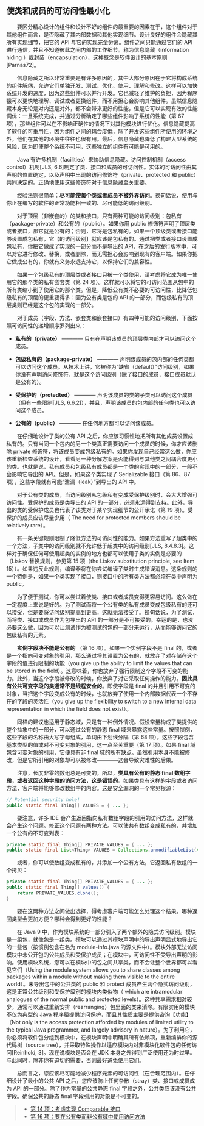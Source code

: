 ## 使类和成员的可访问性最小化

&emsp;&emsp;要区分精心设计的组件和设计不好的组件的最重要的因素在于，这个组件对于其他组件而言，是否隐藏了其内部数据和其他实现细节。设计良好的组件会隐藏其所有实现细节，把它的 API 与它的实现完全分离。组件之间只能通过它们的 API 进行通信，并且不知道彼此之间内部的工作细节。称为信息隐藏（information hiding ）或封装（encapsulation），这种概念是软件设计的基本原则\[Parnas72\]。

&emsp;&emsp;信息隐藏之所以非常重要是有许多原因的，其中大部分原因在于它将构成系统的组件解耦，允许它们单独开发、测试、优化、使用、理解和修改。这样可以加快系统开发的速度，因为这些组件可以并行开发。它也减轻了维护的负担，因为程序猿可以更快地理解、调试或者更换组件，而不用担心会影响其他组件。虽然信息隐藏本身无论是对内还是对外，都不会带来更好的性能，但是它可以实现有效的性能调优：一旦系统完成，并通过分析确定了哪些组件影响了系统的性能（第 67 项），那些组件可以在不影响正确性的情况下对其他模块进行优化。信息隐藏提高了软件的可重用性，因为组件之间的耦合度低，除了开发这些组件所使用的环境之外，他们在其他的环境中往往也很有用。最后，信息隐藏也降低了构建大型系统的风险，因为即使整个系统不可用，这些独立的组件有可能是可用的。

&emsp;&emsp;Java 有许多机制（facilities）来协助信息隐藏。访问控制机制（access control）机制\[JLS, 6.6\]制定了类、接口和成员的可访问性。实体的可访问性由其声明的位置确定，以及声明中出现的访问修饰符（private、protected 和 public）共同决定的。正确地使用这些修饰符对于信息隐藏至关重要。

&emsp;&emsp;经验法则很简单：**尽可能使每个类或者成员不被外界访问**。换句话说，使用与你正在编写的软件的正常功能相一致的、尽可能低的访问级别。

&emsp;&emsp;对于顶层（非嵌套的）的类和接口，只有两种可能的访问级别：包私有（package-private）和公有的（public）。如果你用 public 修饰符声明了顶层类或者接口，那它就是公有的；否则，它将是包私有的。如果一个顶级类或者接口能够设置成包私有，它【的访问级别】就应该是包私有的。通过把类或者接口设置成包私有，你把它做成了实现的一部分而不是导出的 API，在之后的发行版本中，可以对它进行修改、替换，或者删除，而无需担心会影响到现有的客户端。如果你把它做成公有的，你就有义务永远支持它，以保持它们的兼容性。

&emsp;&emsp;如果一个包级私有的顶层类或者接口只被一个类使用，请考虑将它成为唯一使用它的那个类的私有嵌套类（第 24 项）。这样就可以将它的可访问范围从包中的所有类缩小到了使用它的那个类。但是，降低公有类不必要的可访问性，比降低包级私有的顶层的更重要得多：因为公有类是包的 API 的一部分，而包级私有的顶层类则已经是这个包的实现的一部分。

&emsp;&emsp;对于成员（字段、方法、嵌套类和嵌套接口）有四种可能的访问级别，下面按照可访问性的递增顺序罗列出来：

- **私有的（private）** ———— 只有在声明该成员的顶层类内部才可以访问这个成员。

- **包级私有的（package-private）** ———— 声明该成员的包内部的任何类都可以访问这个成员。从技术上讲，它被称为“缺省（default）”访问级别，如果你没有声明访问修饰符，就是这个访问级别（除了接口的成员，接口成员默认是公有的）。

- **受保护的（protedted）** ———— 声明该成员的类的子类可以访问这个成员（但有一些限制\[JLS, 6.6.2\]），并且，声明该成员的包内部的任何类也可以访问这个成员。

- **公有的（public）** ———— 在任何地方都可以访问该成员。

&emsp;&emsp;在仔细地设计了类的公有 API 之后，你应该习惯性地把所有其他成员设置成私有的。只有当同一个包内的另一个类真正需要访问一个成员的时候，你才应该删除 private 修饰符，将该成员变成包级私有的。如果你发现自己经常这么做，你应该重新检查系统的设计，看看另一种分解方案是否能得到与其他类之间耦合度更小的类。也就是说，私有成员和包级私有成员都是一个类的实现中的一部分，一般不会影响它导出的 API。但是，如果这个类实现了 Serializable 接口（第 86、87 项），这些字段就有可能“泄漏（leak）”到导出的 API 中。

&emsp;&emsp;对于公有类的成员，当访问级别从包级私有变成受保护级别时，会大大增强可访问性。受保护的成员是类导出的 API 的一部分，必须永远得到支持。此外，导出的类的受保护成员也代表了该类对于某个实现细节的公开承诺（第 19 项）。受保护的成员应该尽量少用（ The need for protected members should be relatively rare）。

&emsp;&emsp;有一条关键规则限制了降低方法的可访问性的能力。如果方法重写了超类中的一个方法，子类中的访问级别就不允许低于超类中的访问级别[JLS, 8.4.8.3]。这样对于确保任何可使用超类的实例的地方也都可以使用子类的实例是必要的（Liskov 替换规则，参见第 15 项（the Liskov substitution principle, see Item 15））。如果违反此规则，编译器将在你尝试编译子类时生成错误消息。这条规则的一个特例是，如果一个类实现了接口，则接口中的所有类方法都必须在类中声明为 public。

&emsp;&emsp;为了便于测试，你可以尝试着使类、接口或者成员变得更容易访问。这么做在一定程度上来说是好的。为了测试而将一个公有类的私有成员变成包级私有的还可以接受，但是要将访问级别提高到更高，这就无法接受了。换句话说，为了测试，而将类、接口或成员作为包导出的 API 的一部分是不可接受的。幸运的是，也没必要这么做，因为可以让测试作为被测试的包的一部分来运行，从而能够访问它的包级私有的元素。

&emsp;&emsp;**实例字段决不能是公有的** （第 16 项）。如果一个实例字段不是 final 的，或者是一个指向可变对象的引用，那么通过将其设置为公有的，就放弃了对存储在这个字段的值进行限制的功能（you give up the ability to limit the values that can be stored in the field）。这意味着，你也放弃了强行限制这个字段不可变的能力。此外，当这个字段被修改的时候，你放弃了对它采取任何操作的能力。**因此具有公共可变字段的类通常不是线程安全的**。即使字段是 final 的并且引用不可变的对象，当把这个字段变成公有的时候，也就放弃了使用一个内部数据代表一个不存在的字段的灵活性（you give up the flexibility to switch to a new internal data representation in which the field does not exist）。

&emsp;&emsp;同样的建议也适用于静态域，只是有一种例外情况。假设常量构成了类提供的整个抽象中的一部分，可以通过公有的静态 final 域来暴露这些常量。按照惯例，这些字段的名称由大写字母组成，单词由下划线分隔（第 68 项）。这些字段包含基本类型的值或对不可变对象的引用，这一点至关重要（第 17 项）。如果 final 域包含可变对象的引用，它便具有非 final 域的所有缺点。虽然引用本身不能被修改，但是它所引用的对象却可以被修改————这会导致灾难性的后果。

&emsp;&emsp;注意，长度非零的数组总是可变的，所以，**类具有公有的静态 final 数组字段，或者返回这种字段的访问方法，这是错误的**。如果类具有这样的字段或者访问方法，客户端将能够修改数组中的内容。这是安全漏洞的一个常见根源：

```java
// Potential security hole!
public static final Thing[] VALUES = { ... };
```

&emsp;&emsp;要注意，许多 IDE 会产生返回指向私有数组字段的引用的访问方法，这样就会产生这个问题。修正这个问题有两种方法。可以使共有数组变成私有的，并增加一个公有的不可变列表：

```java
private static final Thing[] PRIVATE_VALUES = { ... };
public static final List<Thing> VALUES = Collections.unmodifiableList(Arrays.asList(PRIVATE_VALUES));
```

&emsp;&emsp;或者，你可以使数组变成私有的，并添加一个公有方法，它返回私有数组的一个拷贝：

```java
private static final Thing[] PRIVATE_VALUES = { ... };
public static final Thing[] values() {
    return PRIVATE_VALUES.clone();
}
```

&emsp;&emsp;要在这两种方法之间做出选择，得考虑客户端可能怎么处理这个结果。哪种返回类型会更加方便？哪种会得到更好的性能？

&emsp;&emsp;在 Java 9 中，作为模块系统的一部分引入了两个额外的隐式访问级别。模块是一组包，就像包是一组类。模块可以通过其模块声明中的导出声明显式地导出它的一些包（按惯例包含在名为 module-info.java 的源文件中）。模块外部无法访问模块中未公开包的公共成员和受保护成员；在模块中，可访问性不受导出声明的影响。使用模块系统，您可以在模块中的包之间共享类，而不会让整个世界都可以看见它们（Using the module system allows you to share classes among packages within a module without making them visible to the entire world）。未导出包中的公共类的 public 和 protect 成员产生两个隐式访问级别，这是正常公共级别和受保护级别的模块内类似物（ which are intramodular analogues of the normal public and protected levels）。这种共享需求相对较少，通常可以通过重新安排（rearranging）包里面的类来消除。有限实用的模块不仅为典型的 Java 程序猿提供访问保护，而且其性质主要是提供咨询【功能】（Not only is the access protection afforded by modules of limited utility to the typical Java programmer, and largely advisory in nature）。为了利用它，你必须将软件包分组到模块中，在模块声明中明确其所有依赖项，重新编排你的源代码树（source tree），并采取特殊操作以适应模块内对非模块化软件包的任何访问\[Reinhold, 3\]。现在说模块是否会在 JDK 本身之外得到广泛使用还为时过早。与此同时，除非你有迫切的需要，否则最好避免使用它们。

&emsp;&emsp;总而言之，您应该尽可能地减少程序元素的可访问性（在合理范围内）。在仔细设计了最小的公共 API 之后，您应该防止任何杂散（stray）类、接口或成员成为 API 的一部分。除了作为常量的公共静态 final 字段之外，公共类应该没有公共字段。确保公共的静态 final 字段引用的对象是不可变的。

> - [第 14 项：考虑实现 Comparable 接口](https://gitee.com/lin-mt/effective-java-third-edition/blob/master/第03章：对于所有对象都通用的方法/第14项：考虑实现Comparable接口.md)
> - [第 16 项：要在公有类而非公有域中使用访问方法](https://gitee.com/lin-mt/effective-java-third-edition/blob/master/第04章：类和接口/第16项：在公有类中使用访问方法而非公有域.md)
